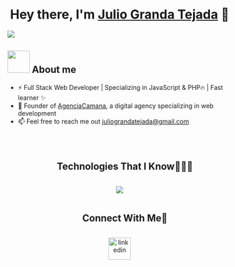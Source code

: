 <div align="center">
<h1 align="center">Hey there, I'm <a href="https://agenciacamana.com/">Julio Granda Tejada</a> 👋</h1>
</div>
<img src="https://agenciacamana.com/jgt.png">

## <picture><img src = "https://agenciacamana.com/about-me.gif" width = 50px></picture> **About me**

- ⚡ Full Stack Web Developer | Specializing in JavaScript & PHP🔥 | Fast learner ✨
- 🌱 Founder of <a href="https://agenciacamana.com/">AgenciaCamana</a>, a digital agency specializing in web development
- 📫 Feel free to reach me out juliograndatejada@gmail.com 
<br>

<div id="user-content-toc">
  <ul align="center">
    <summary><h2 style="display: inline-block">Technologies That I Know👨🏻‍💻</h2></summary>
  </ul>
</div>

<p align="center">
  <a href="#">
    <img src="https://skillicons.dev/icons?i=react,js,ts,nodejs,php,tailwind,wordpress,bootstrap,css,mysql,html,express,figma,firebase,docker,dynamodb,express,idea,java,aws,kotlin,linux,md,materialui,mongodb,nextjs,postman,py,git,redux,vscode,debian,bash,angular,astro,babel,c,cpp,bots,eclipse,flutter,git,github,htmx,ai,jquery,laravel,nestjs,notion,ps,postgres,powershell,regex,vite&perline=20" />
  </a>
</p>

<div id="user-content-toc">
  <ul align="center">
    <summary><h2 style="display: inline-block">Connect With Me🤝</h2></summary>
  </ul>
</div>
<p align="center">
  <a href="https://www.linkedin.com/in/juliograndatejada/" target="blank"><img align="center" src="https://user-images.githubusercontent.com/88904952/234979284-68c11d7f-1acc-4f0c-ac78-044e1037d7b0.png" alt="linkedin" height="50" width="50" /></a>
  
</p>
